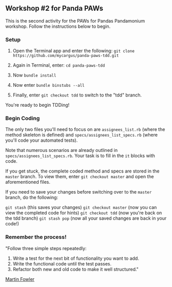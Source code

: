 ## Workshop #2 for Panda PAWs ##

This is the second activity for the PAWs for Pandas Pandamonium workshop. Follow the instructions below to begin.

### Setup ###

1. Open the Terminal app and enter the following: `git clone https://github.com/mycargus/panda-paws-tdd.git`

2. Again in Terminal, enter: `cd panda-paws-tdd`

3. Now `bundle install`

4. Now enter `bundle binstubs --all`

5. Finally, enter `git checkout tdd` to switch to the "tdd" branch.

You're ready to begin TDDing!

### Begin Coding ###

The only two files you'll need to focus on are `assignees_list.rb` (where the method skeleton is defined) and `specs/assignees_list_specs.rb` (where you'll code your automated tests).

Note that numerous scenarios are already outlined in `specs/assignees_list_specs.rb`. Your task is to fill in the `it` blocks with code.

If you get stuck, the complete coded method and specs are stored in the `master` branch. To view them, enter `git checkout master` and open the aforementioned files.

If you need to save your changes before switching over to the `master` branch, do the following:

`git stash` (this saves your changes)
`git checkout master` (now you can view the completed code for hints)
`git checkout tdd` (now you're back on the tdd branch)
`git stash pop` (now all your saved changes are back in your code!)

### Remember the process! ###

"Follow three simple steps repeatedly:

1. Write a test for the next bit of functionality you want to add.
2. Write the functional code until the test passes.
3. Refactor both new and old code to make it well structured."

[Martin Fowler](http://martinfowler.com/bliki/TestDrivenDevelopment.html)